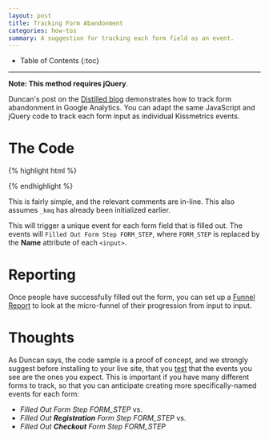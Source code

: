 ```yaml
---
layout: post
title: Tracking Form Abandonment
categories: how-tos
summary: A suggestion for tracking each form field as an event.
---
```

* Table of Contents
{:toc}
* * *

**Note: This method requires jQuery**.

Duncan's post on the [Distilled blog][distilled] demonstrates how to track form abandonment in Google Analytics. You can adapt the same JavaScript and jQuery code to track each form input as individual Kissmetrics events.

# The Code

{% highlight html %}
<script type='text/javascript'>
// Wait for jQuery to finish loading
$(document).ready(function() {

  // For all inputs, trigger an event after the browser loses focus from a field
  $(':input').blur(function () {

    // Check that the visitor entered some information in the field
    if($(this).val().length > 0) {
      _kmq.push(['record', 'Filled Out Form Step ' + $(this).attr('name')]);
      }
    });

  // For radio buttons and checkboxes, .change() works better than .blur()
  $('input:radio, input:checkbox').change(function () {
    _kmq.push(['record', 'Filled Out Form Step ' + $(this).attr('name')]);
    });
});
</script>
{% endhighlight %}

This is fairly simple, and the relevant comments are in-line. This also assumes `_kmq` has already been initialized earlier.

This will trigger a unique event for each form field that is filled out. The events will  `Filled Out Form Step FORM_STEP`, where `FORM_STEP` is replaced by the **Name** attribute of each `<input>`.

# Reporting

Once people have successfully filled out the form, you can set up a [Funnel Report][funnel] to look at the micro-funnel of their progression from input to input.

# Thoughts

As Duncan says, the code sample is a proof of concept, and we strongly suggest before installing to your live site, that you [test][testing] that the events you see are the ones you expect. This is important if you have many different forms to track, so that you can anticipate creating more specifically-named events for each form:

* *Filled Out Form Step FORM_STEP* vs.
* *Filled Out* ***Registration*** *Form Step FORM_STEP* vs.
* *Filled Out* ***Checkout*** *Form Step FORM_STEP*

[distilled]: http://www.distilled.net/blog/conversion-rate-optimization/using-jquery-and-google-analytics-events-to-track-form-abandonment/
[funnel]: /tools/funnels
[testing]: /getting-started/testing-km
